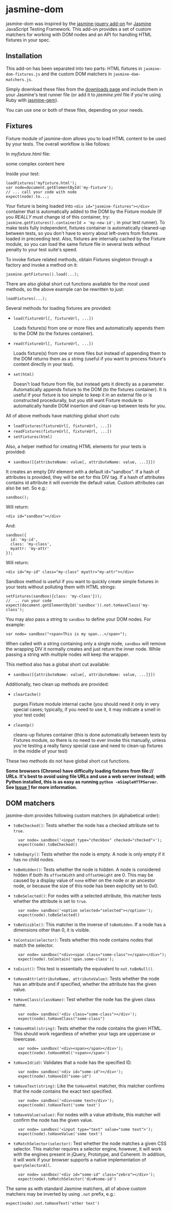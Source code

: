 # jasmine-dom

jasmine-dom was inspired by the [jasmine-jquery add-on](http://github.com/velesin/jasmine-jquery) for [Jasmine](http://pivotal.github.com/jasmine/) JavaScript Testing Framework. This add-on provides a set of custom matchers for working with DOM nodes and an API for handling HTML fixtures in your spec.

## Installation

This add-on has been separated into two parts: HTML fixtures in `jasmine-dom-fixtures.js` and the custom DOM matchers in `jasmine-dom-matchers.js`.

Simply download these files from the [downloads page](http://github.com/jeffwatkins/jasmine-dom/downloads) and include them in your Jasmine's test runner file (or add it to _jasmine.yml_ file if you're using Ruby with [jasmine-gem](http://github.com/pivotal/jasmine-gem)).

You can use one or both of these files, depending on your needs.

## Fixtures

Fixture module of jasmine-dom allows you to load HTML content to be used by your tests. The overall workflow is like follows:

In _myfixture.html_ file:
    <div id="my-fixture">some complex content here</div>
    
Inside your test:

    loadFixtures('myfixture.html');
    var node=document.getElementById('my-fixture');
    // ... call your code with node
    expect(node).to...;
    
Your fixture is being loaded into `<div id="jasmine-fixtures"></div>` container that is automatically added to the DOM by the Fixture module (If you _REALLY_ must change id of this container, try: `jasmine.getFixtures().containerId = 'my-new-id';` in your test runner). To make tests fully independent, fixtures container is automatically cleaned-up between tests, so you don't have to worry about left-overs from fixtures loaded in preceeding test. Also, fixtures are internally cached by the Fixture module, so you can load the same fixture file in several tests without penalty to your test suite's speed.

To invoke fixture related methods, obtain Fixtures singleton through a factory and invoke a method on it:

    jasmine.getFixtures().load(...);
    
There are also global short cut functions available for the most used methods, so the above example can be rewritten to just:

    loadFixtures(...);
    
Several methods for loading fixtures are provided:

- `load(fixtureUrl[, fixtureUrl, ...])`

    Loads fixture(s) from one or more files and automatically appends them to the DOM (to the fixtures container).
    
- `read(fixtureUrl[, fixtureUrl, ...])`

    Loads fixture(s) from one or more files but instead of appending them to the DOM returns them as a string (useful if you want to process fixture's content directly in your test).
    
- `set(html)`

    Doesn't load fixture from file, but instead gets it directly as a parameter. Automatically appends fixture to the DOM (to the fixtures container). It is useful if your fixture is too simple to keep it in an external file or is constructed procedurally, but you still want Fixture module to automatically handle DOM insertion and clean-up between tests for you.
  
All of above methods have matching global short cuts:

- `loadFixtures(fixtureUrl[, fixtureUrl, ...])`
- `readFixtures(fixtureUrl[, fixtureUrl, ...])`
- `setFixtures(html)`

Also, a helper method for creating HTML elements for your tests is provided:

- `sandbox([{attributeName: value[, attributeName: value, ...]}])`

It creates an empty DIV element with a default id="sandbox". If a hash of attributes is provided, they will be set for this DIV tag. If a hash of attributes contains id attribute it will override the default value. Custom attributes can also be set. So e.g.:

    sandbox();
    
Will return:

    <div id="sandbox"></div>    
    
And:

    sandbox({
      id: 'my-id',
      class: 'my-class',
      myattr: 'my-attr'
    });
    
Will return:

    <div id="my-id" class="my-class" myattr="my-attr"></div>

Sandbox method is useful if you want to quickly create simple fixtures in your tests without polluting them with HTML strings:

    setFixtures(sandbox({class: 'my-class'}));
    //  .. run your code
    expect(document.getElementById('sandbox')).not.toHaveClass('my-class');

You may also pass a string to `sandbox` to define your DOM nodes. For example:

    var node= sandbox("<span>This is my span...</span>");
    
When called with a string containing only a single node, `sandbox` will remove the wrapping DIV it normally creates and just return the inner node. While passing a string with multiple nodes will keep the wrapper.

This method also has a global short cut available:

- `sandbox([{attributeName: value[, attributeName: value, ...]}])`

Additionally, two clean up methods are provided:

- `clearCache()`

    purges Fixture module internal cache (you should need it only in very special cases; typically, if you need to use it, it may indicate a smell in your test code)
    
- `cleanUp()`

    cleans-up fixtures container (this is done automatically between tests by Fixtures module, so there is no need to ever invoke this manually, unless you're testing a really fancy special case and need to clean-up fixtures in the middle of your test)
  
These two methods do not have global short cut functions.

**Some browsers (Chrome) have difficulty loading fixtures from file:// URLs.  It's best to avoid using file URLs and use a web server instead; with Python installed, this is as easy as running `python -mSimpleHTTPServer`. See [Issue 1](https://github.com/jeffwatkins/jasmine-dom/issues/1) for more information.**

## DOM matchers

jasmine-dom provides following custom matchers (in alphabetical order):

- `toBeChecked()`: Tests whether the node has a checked attribute set to `true`.

        var node= sandbox('<input type="checkbox" checked="checked">');
        expect(node).toBeChecked()
        
- `toBeEmpty()`: Tests whether the node is empty. A node is only empty if it has no child nodes.
- `toBeHidden()`: Tests whether the node is hidden. A node is considered hidden if both its `offsetWidth` and `offsetHeight` are 0. This may be caused by a display value of `none` either on the node or an ancestor node, or because the size of this node has been explicitly set to 0x0.
- `toBeSelected()`: For nodes with a selected attribute, this matcher tests whether the attribute is set to `true`.

        var node= sandbox('<option selected="selected"></option>');
        expect(node).toBeSelected()
        
- `toBeVisible()`: This matcher is the inverse of `toBeHidden`. If a node has a dimensions other than 0, it is visible.

- `toContain(selector)`: Tests whether this node contains nodes that match the selector.

        var node= sandbox("<div><span class="some-class"></span></div>");
        expect(node).toContain('span.some-class');

- `toExist()`: This test is essentially the equivalent to `not.toBeNull()`.

- `toHaveAttr(attributeName, attributeValue)`: Tests whether the node has an attribute and if specified, whether the attribute has the given value.

- `toHaveClass(className)`: Test whether the node has the given class name.

        var node= sandbox('<div class="some-class"></div>');
        expect(node).toHaveClass("some-class")
    
- `toHaveHtml(string)`: Tests whether the node contains the given HTML. This should work regardless of whether your tags are uppercase or lowercase.

        var node= sandbox('<div><span></span></div>');
        expect(node).toHaveHtml('<span></span>')
        
- `toHaveId(id)`: Validates that a node has the specified ID.

        var node= sandbox('<div id="some-id"></div>');
        expect(node).toHaveId("some-id")
        
- `toHaveText(string)`: Like the `toHaveHtml` matcher, this matcher confirms that the node contains the exact text specified.

        var node= sandbox('<div>some text</div>');
        expect(node).toHaveText('some text')
        
- `toHaveValue(value)`: For nodes with a value attribute, this matcher will confirm the node has the given value.

        var node= sandbox('<input type="text" value="some text">');
        expect(node).toHaveValue('some text')
        
- `toMatchSelector(selector)`: Test whether the node matches a given CSS selector. This matcher requires a selector engine, however, it will work with the engines present in jQuery, Prototype, and Coherent. In addition, it will work if your browser supports a native implementation of `querySelectorAll`.

        var node= sandbox('<div id="some-id" class="zebra"></div>');
        expect(node).toMatchSelector('div#some-id')
 
The same as with standard Jasmine matchers, all of above custom matchers may be inverted by using `.not` prefix, e.g.:

    expect(node).not.toHaveText('other text')
